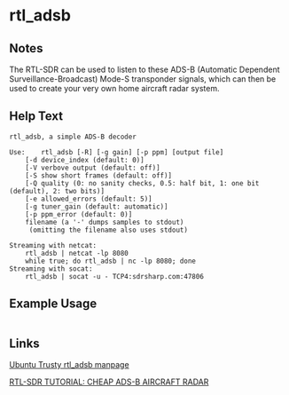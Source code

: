 # rtl_adsb

Notes
-------
The RTL-SDR can be used to listen to these ADS-B (Automatic Dependent Surveillance-Broadcast) Mode-S transponder signals, which can then be used to create your very own home aircraft radar system.

Help Text
-------
```
rtl_adsb, a simple ADS-B decoder

Use:	rtl_adsb [-R] [-g gain] [-p ppm] [output file]
	[-d device_index (default: 0)]
	[-V verbove output (default: off)]
	[-S show short frames (default: off)]
	[-Q quality (0: no sanity checks, 0.5: half bit, 1: one bit (default), 2: two bits)]
	[-e allowed_errors (default: 5)]
	[-g tuner_gain (default: automatic)]
	[-p ppm_error (default: 0)]
	filename (a '-' dumps samples to stdout)
	 (omitting the filename also uses stdout)

Streaming with netcat:
	rtl_adsb | netcat -lp 8080
	while true; do rtl_adsb | nc -lp 8080; done
Streaming with socat:
	rtl_adsb | socat -u - TCP4:sdrsharp.com:47806

```

Example Usage
-------


```

```

Links
-------
[Ubuntu Trusty rtl_adsb manpage](http://manpages.ubuntu.com/manpages/trusty/man1/rtl_adsb.1.html)

[RTL-SDR TUTORIAL: CHEAP ADS-B AIRCRAFT RADAR](http://www.rtl-sdr.com/adsb-aircraft-radar-with-rtl-sdr/) 
